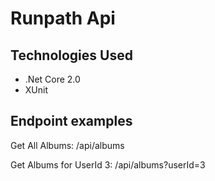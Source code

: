 # Runpath Api

## Technologies Used

- .Net Core 2.0
- XUnit

## Endpoint examples

Get All Albums: /api/albums

Get Albums for UserId 3: /api/albums?userId=3
